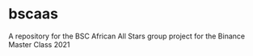 # bscaas
A repository for the BSC African All Stars group project for the Binance Master Class 2021
